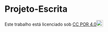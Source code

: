 # Projeto-Escrita
<p xmlns:cc="http://creativecommons.org/ns#" >Este trabalho está licenciado sob <a href="https://creativecommons.org/licenses/by/4.0/?ref=chooser-v1" target="_blank" rel="license noopener noreferrer" style="display:inline-block;" >CC POR 4.0<img style="height:22px!importante; margem-esquerda: 3px; vertical-align:text-bottom;" src="https://mirrors.creativecommons.org/presskit/icons/cc.svg?ref=chooser-v1" alt=""><img style="height:22px!important; margem-esquerda: 3px; vertical-align:text-bottom;" src="https://mirrors.creativecommons.org/presskit/icons/by.svg?ref=chooser-v1" alt=""></a></p>
